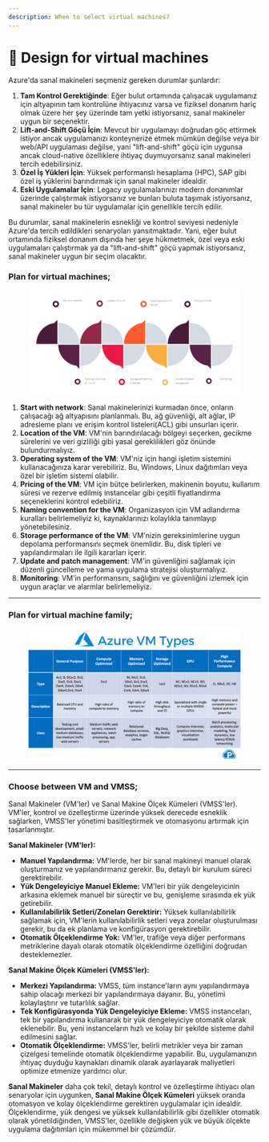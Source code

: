 ```yaml
---
description: When to select virtual machines?
---
```


# 🌊 Design for virtual machines

Azure'da sanal makineleri seçmeniz gereken durumlar şunlardır:

1. **Tam Kontrol Gerektiğinde**: Eğer bulut ortamında çalışacak uygulamanız için altyapının tam kontrolüne ihtiyacınız varsa ve fiziksel donanım hariç olmak üzere her şey üzerinde tam yetki istiyorsanız, sanal makineler uygun bir seçenektir.
2. **Lift-and-Shift Göçü İçin**: Mevcut bir uygulamayı doğrudan göç ettirmek istiyor ancak uygulamanızı konteynerize etmek mümkün değilse veya bir web/API uygulaması değilse, yani "lift-and-shift" göçü için uygunsa ancak cloud-native özelliklere ihtiyaç duymuyorsanız sanal makineleri tercih edebilirsiniz.
3. **Özel İş Yükleri İçin**: Yüksek performanslı hesaplama (HPC), SAP gibi özel iş yüklerini barındırmak için sanal makineler idealdir.
4. **Eski Uygulamalar İçin**: Legacy uygulamalarınızı modern donanımlar üzerinde çalıştırmak istiyorsanız ve bunları buluta taşımak istiyorsanız, sanal makineler bu tür uygulamalar için genellikle tercih edilir.

Bu durumlar, sanal makinelerin esnekliği ve kontrol seviyesi nedeniyle Azure'da tercih edildikleri senaryoları yansıtmaktadır. Yani, eğer bulut ortamında fiziksel donanım dışında her şeye hükmetmek, özel veya eski uygulamaları çalıştırmak ya da "lift-and-shift" göçü yapmak istiyorsanız, sanal makineler uygun bir seçim olacaktır.

### Plan for virtual machines;

<figure><img src="../.gitbook/assets/image (2) (1) (1) (1).png" alt=""><figcaption></figcaption></figure>

1. **Start with network**: Sanal makinelerinizi kurmadan önce, onların çalışacağı ağ altyapısını planlanmalı. Bu, ağ güvenliği, alt ağlar, IP adresleme planı ve erişim kontrol listeleri(ACL) gibi unsurları içerir.
2. **Location of the VM**: VM'nin barındırılacağı bölgeyi seçerken, gecikme sürelerini ve veri gizliliği gibi yasal gereklilikleri göz önünde bulundurmalıyız.
3. **Operating system of the VM**: VM'niz için hangi işletim sistemini kullanacağınıza karar verebiliriz. Bu, Windows, Linux dağıtımları veya özel bir işletim sistemi olabilir.
4. **Pricing of the VM**: VM için bütçe belirlerken, makinenin boyutu, kullanım süresi ve rezerve edilmiş instancelar gibi çeşitli fiyatlandırma seçeneklerini kontrol edebiliriz.
5. **Naming convention for the VM**: Organizasyon için VM adlandırma kuralları belirlemeliyiz ki, kaynaklarınızı kolaylıkla tanımlayıp yönetebilesiniz.
6. **Storage performance of the VM**: VM'nizin gereksinimlerine uygun depolama performansını seçmek önemlidir. Bu, disk tipleri ve yapılandırmaları ile ilgili kararları içerir.
7. **Update and patch management**: VM'in güvenliğini sağlamak için düzenli güncelleme ve yama uygulama stratejisi oluşturmalıyız.
8. **Monitoring**: VM'in performansını, sağlığını ve güvenliğini izlemek için uygun araçlar ve alarmlar belirlemeliyiz.

***

### Plan for virtual machine family;

<figure><img src="../.gitbook/assets/0_ZxyB4_fX8tEl7N_m.png" alt=""><figcaption></figcaption></figure>

***

### Choose between VM and VMSS;

Sanal Makineler (VM'ler) ve Sanal Makine Ölçek Kümeleri (VMSS'ler). VM'ler, kontrol ve özelleştirme üzerinde yüksek derecede esneklik sağlarken, VMSS'ler yönetimi basitleştirmek ve otomasyonu artırmak için tasarlanmıştır.



**Sanal Makineler (VM'ler):**

* **Manuel Yapılandırma:** VM'lerde, her bir sanal makineyi manuel olarak oluşturmanız ve yapılandırmanız gerekir. Bu, detaylı bir kurulum süreci gerektirebilir.
* **Yük Dengeleyiciye Manuel Ekleme:** VM'leri bir yük dengeleyicinin arkasına eklemek manuel bir süreçtir ve bu, genişleme sırasında ek yük getirebilir.
* **Kullanılabilirlik Setleri/Zoneları Gerektirir:** Yüksek kullanılabilirlik sağlamak için, VM'lerin kullanılabilirlik setleri veya zonelar oluşturulması gerekir, bu da ek planlama ve konfigürasyon gerektirebilir.
* **Otomatik Ölçeklendirme Yok:** VM'ler, trafiğe veya diğer performans metriklerine dayalı olarak otomatik ölçeklendirme özelliğini doğrudan desteklemezler.



**Sanal Makine Ölçek Kümeleri (VMSS'ler):**

* **Merkezi Yapılandırma:** VMSS, tüm instance'ların aynı yapılandırmaya sahip olacağı merkezi bir yapılandırmaya dayanır. Bu, yönetimi kolaylaştırır ve tutarlılık sağlar.
* **Tek Konfigürasyonda Yük Dengeleyiciye Ekleme:** VMSS instanceları, tek bir yapılandırma kullanarak bir yük dengeleyiciye otomatik olarak eklenebilir. Bu, yeni instanceların hızlı ve kolay bir şekilde sisteme dahil edilmesini sağlar.
* **Otomatik Ölçeklendirme:** VMSS'ler, belirli metrikler veya bir zaman çizelgesi temelinde otomatik ölçeklendirme yapabilir. Bu, uygulamanızın ihtiyaç duyduğu kaynakları dinamik olarak ayarlayarak maliyetleri optimize etmenize yardımcı olur.



**Sanal Makineler** daha çok tekil, detaylı kontrol ve özelleştirme ihtiyacı olan senaryolar için uygunken, **Sanal Makine Ölçek Kümeleri** yüksek oranda otomasyon ve kolay ölçeklendirme gerektiren uygulamalar için idealdir. Ölçeklendirme, yük dengesi ve yüksek kullanılabilirlik gibi özellikler otomatik olarak yönetildiğinden, VMSS'ler, özellikle değişken yük ve büyük ölçekte uygulama dağıtımları için mükemmel bir çözümdür.
